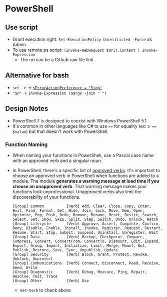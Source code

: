 # PowerShell

## Use script

- Grant execution right: `Set-ExecutionPolicy Unrestricted -Force` as Admin
- To use remote ps script: `(Invoke-WebRequest $Uri).Content | Invoke-Expression`
  - The uri can be a Github raw file link

## Alternative for bash

- `set -e` -> [`$ErrorActionPreference = "Stop"`](https://learn.microsoft.com/en-us/powershell/module/microsoft.powershell.core/about/about_preference_variables?view=powershell-7.4#erroractionpreference)
- `"$@"` -> `Invoke-Expression ($args -join " ")`

## Design Notes

- PowerShell 7 is designed to coexist with Windows PowerShell 5.1
- It's common in other languages like C# to use `==` for equality (ex: `5 == $value`) but that doesn't work with PowerShell.

### Function Naming

- When naming your functions in PowerShell, use a Pascal case name with an approved verb and a singular noun.
- In PowerShell, there's a specific list of [approved verbs](https://learn.microsoft.com/en-us/powershell/scripting/developer/cmdlet/approved-verbs-for-windows-powershell-commands?view=powershell-7.4). It's important to choose an approved verb in PowerShell when functions are added to a module. The module **generates a warning message at load time if you choose an unapproved verb**. That warning message makes your functions look unprofessional. Unapproved verbs also limit the discoverability of your functions.

    ```text
    [Group] Common          [Verb] Add, Clear, Close, Copy, Enter, Exit, Find, Format, Get, Hide, Join, Lock, Move, New, Open, Optimize, Pop, Push, Redo, Remove, Rename, Reset, Resize, Search, Select, Set, Show, Skip, Split, Step, Switch, Undo, Unlock, Watch
    [Group] Lifecycle       [Verb] Approve, Assert, Complete, Confirm, Deny, Disable, Enable, Install, Invoke, Register, Request, Restart, Resume, Start, Stop, Submit, Suspend, Uninstall, Unregister, Wait
    [Group] Data            [Verb] Backup, Checkpoint, Compare, Compress, Convert, ConvertFrom, ConvertTo, Dismount, Edit, Expand, Export, Group, Import, Initialize, Limit, Merge, Mount, Out, Publish, Restore, Save, Sync, Unpublish, Update
    [Group] Security        [Verb] Block, Grant, Protect, Revoke, Unblock, Unprotect
    [Group] Communications  [Verb] Connect, Disconnect, Read, Receive, Send, Write
    [Group] Diagnostic      [Verb] Debug, Measure, Ping, Repair, Resolve, Test, Trace
    [Group] Other           [Verb] Use
    ```

  - `Get-Verb` to check above
